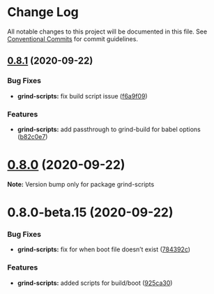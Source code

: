 # Change Log

All notable changes to this project will be documented in this file.
See [Conventional Commits](https://conventionalcommits.org) for commit guidelines.

## [0.8.1](https://github.com/grindjs/grindjs/compare/v0.8.0...v0.8.1) (2020-09-22)

### Bug Fixes

- **grind-scripts:** fix build script issue ([f6a9f09](https://github.com/grindjs/grindjs/commit/f6a9f09c886d66d7d5240ce9029864634c66f786))

### Features

- **grind-scripts:** add passthrough to grind-build for babel options ([b82c0e7](https://github.com/grindjs/grindjs/commit/b82c0e77557c4d113753da3a7ceb49a85bc63dea))

# [0.8.0](https://github.com/grindjs/grindjs/compare/v0.8.0-beta.15...v0.8.0) (2020-09-22)

**Note:** Version bump only for package grind-scripts

# 0.8.0-beta.15 (2020-09-22)

### Bug Fixes

- **grind-scripts:** fix for when boot file doesn’t exist ([784392c](https://github.com/grindjs/grindjs/commit/784392ca6a70bddaaba777173ba69d9f9f7a2bc5))

### Features

- **grind-scripts:** added scripts for build/boot ([925ca30](https://github.com/grindjs/grindjs/commit/925ca30355914940946d83ea7325ffdcd4f186f8))
